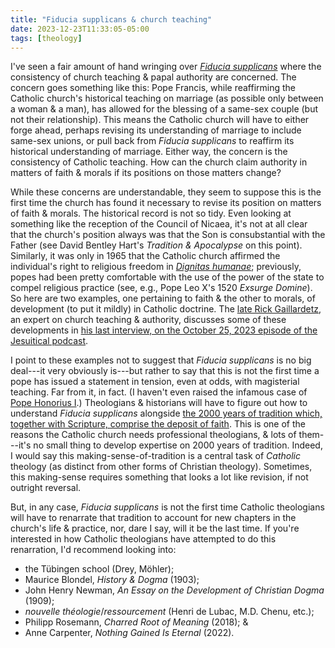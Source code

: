 ```yaml
---
title: "Fiducia supplicans & church teaching"
date: 2023-12-23T11:33:05-05:00
tags: [theology]
---
```


I've seen a fair amount of hand wringing over *[Fiducia supplicans](https://www.vatican.va/roman_curia/congregations/cfaith/documents/rc_ddf_doc_20231218_fiducia-supplicans_en.html)* where the consistency of church teaching & papal authority are concerned. The concern goes something like this: Pope Francis, while reaffirming the Catholic church's historical teaching on marriage (as possible only between a woman & a man), has allowed for the blessing of a same-sex couple (but not their relationship). This means the Catholic church will have to either forge ahead, perhaps revising its understanding of marriage to include same-sex unions, or pull back from *Fiducia supplicans* to reaffirm its historical understanding of marriage. Either way, the concern is the consistency of Catholic teaching. How can the church claim authority in matters of faith & morals if its positions on those matters change?

While these concerns are understandable, they seem to suppose this is the first time the church has found it necessary to revise its position on matters of faith & morals. The historical record is not so tidy. Even looking at something like the reception of the Council of Nicaea, it's not at all clear that the church's position always was that the Son is consubstantial with the Father (see David Bentley Hart's *Tradition & Apocalypse* on this point). Similarly, it was only in 1965 that the Catholic church affirmed the individual's right to religious freedom in *[Dignitas humanae](https://www.vatican.va/archive/hist_councils/ii_vatican_council/documents/vat-ii_decl_19651207_dignitatis-humanae_en.html)*; previously, popes had been pretty comfortable with the use of the power of the state to compel religious practice (see, e.g., Pope Leo X's 1520 *Exsurge Domine*). So here are two examples, one pertaining to faith & the other to morals, of development (to put it mildly) in Catholic doctrine. The [late Rick Gaillardetz](https://blog.andrewbelfield.com/2023/11/09/rick-gaillardetz-was.html), an expert on church teaching & authority, discusses some of these developments in [his last interview, on the October 25, 2023 episode of the Jesuitical podcast](https://podcasts.apple.com/us/podcast/jesuitical/id1210902931).

I point to these examples not to suggest that *Fiducia supplicans* is no big deal---it very obviously is---but rather to say that this is not the first time a pope has issued a statement in tension, even at odds, with magisterial teaching. Far from it, in fact. (I haven't even raised the infamous case of [Pope Honorius I](https://en.wikipedia.org/wiki/Pope_Honorius_I).) Theologians & historians will have to figure out how to understand *Fiducia supplicans* alongside [the 2000 years of tradition which, together with Scripture, comprise the deposit of faith](https://www.vatican.va/archive/hist_councils/ii_vatican_council/documents/vat-ii_const_19651118_dei-verbum_en.html). This is one of the reasons the Catholic church needs professional theologians, & lots of them---it's no small thing to develop expertise on 2000 years of tradition. Indeed, I would say this making-sense-of-tradition is a central task of *Catholic* theology (as distinct from other forms of Christian theology). Sometimes, this making-sense requires something that looks a lot like revision, if not outright reversal.

But, in any case, *Fiducia supplicans* is not the first time Catholic theologians will have to renarrate that tradition to account for new chapters in the church's life & practice, nor, dare I say, will it be the last time. If you're interested in how Catholic theologians have attempted to do this renarration, I'd recommend looking into:

* the Tübingen school (Drey, Möhler);
* Maurice Blondel, *History & Dogma* (1903);
* John Henry Newman, *An Essay on the Development of Christian Dogma* (1909);
* *nouvelle théologie*/*ressourcement* (Henri de Lubac, M.D. Chenu, etc.);
* Philipp Rosemann, *Charred Root of Meaning* (2018); &
* Anne Carpenter, *Nothing Gained Is Eternal* (2022).
